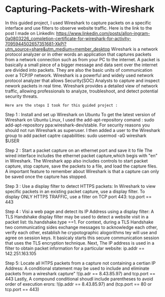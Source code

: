 # Capturing-Packets-with-Wireshark
In this guided project, I used Wireshark to capture packets on a specific interface and use filters to observe website traffic.
Here is the link to the post I made on LinkedIn: https://www.linkedin.com/posts/allon-ingram-0a0803226_completion-certificate-for-wireshark-for-activity-7095944502657351681-XkPi?utm_source=share&utm_medium=member_desktop
  Wireshark is a network protocol analyzer or in other words an application that captures packets from a network connection such as from your PC to the internet. A packet is basically a small piece of a bigger message and data sent over the internet are divided into packets. They are also the basic units of communication over a TCP/IP network.
    Wireshark is a powerful and widely used network protocol analyzer that allows Security(SOC) Analysts to capture and inspect nework packets in real time. Wireshark provides a detailed view of network traffic, allowing professionals to analyze, troubleshoot, and detect potential security threats. 
    
    Here are the steps I took for this guided project :
    
 Step 1 : Install and set up Wireshark on Ubuntu 
     To get the latest version of Wireshark on Ubuntu Linux, I used the add-apt-repository comand : sudo add-apt-repository ppa:wireshark-dev/stable.
     For security reasons you should not run Wireshark as superuser. 
     I then added a user to the Wireshark group to add packet captre capabilities: sudo usermod -aG wireshark $USER
     
 Step 2 : Start a packet capture on an ethernet port and save it to file
     The wired interface includes the ethernet packet capture,which begis with "en" in Wireshark. The Wireshark app also includes controls to start packet capture, stop capture, save the packets to a file, and load the capture files. A important feature to remember about Wireshark is that a capture can only be saved once the capture has stopped.
     
 Step 3 : Use a display filter to detect HTTPS packets:
       In Wireshark to view specific packets in an existing packet capture, use a display filter. 
        To display ONLY HTTPS TRAFFIC, use a filter on TCP port 443: tcp.port == 443
        
 Step 4 : Visi a web page and detect its IP Address using a display filter:
        A TLS Handshake display filter may be used to detect a website visit in a packet list: tls.handshake.type ==1. 
        For context, during a TLS Handshake two communicating sides exchange messages to acknowledge each other, verify each other, establish he crypotographic alogorithms tey will use and agree on session keys. It basicaly starts this secure communication session that uses the TLS encryption technique.
        Next, The IP address is used in a filter to obtain packet information for a particular website: ip.addr == 142.251.163.105
        
Step 5: Locate all HTPS packets from a capture not containing a certian IP Address: 
        A conditional statement may be used to include and eliminate packets from a wireshark capture" !(ip.adr == 8.43.85.97) and tcp.port == 443
        Lastly, A compound conditional shoudl include parentheses to avoid order of execution erors: !(ip.addr == 8.43.85.97) and (tcp.port == 80 or tcp.port == 443) 
      
